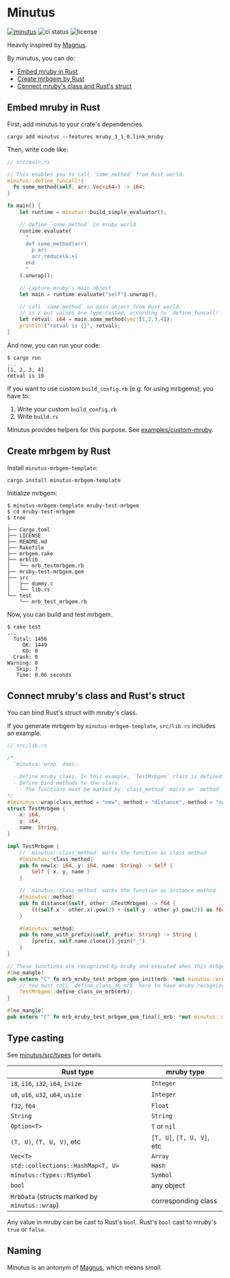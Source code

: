 # Minutus

[![minutus](https://img.shields.io/crates/v/minutus.svg)](https://crates.io/crates/minutus)
![ci status](https://github.com/genya0407/minutus/actions/workflows/test.yml/badge.svg)
![license](https://img.shields.io/github/license/genya0407/minutus)

Heavily inspired by [Magnus](https://github.com/matsadler/magnus).

By minutus, you can do:

- [Embed mruby in Rust](#embed-mruby-in-rust)
- [Create mrbgem by Rust](#create-mrbgem-by-rust)
- [Connect mruby's class and Rust's struct](#connect-mrubys-class-and-rusts-struct)

## Embed mruby in Rust

First, add minutus to your crate's dependencies.

```shell-session
cargo add minutus --features mruby_3_1_0,link_mruby
```

Then, write code like:

```rust
// src/main.rs

// This enables you to call `some_method` from Rust world.
minutus::define_funcall!{
  fn some_method(self, arr: Vec<i64>) -> i64;
}

fn main() {
    let runtime = minutus::build_simple_evaluator();

    // define `some_method` in mruby world
    runtime.evaluate(
      "
      def some_method(arr)
        p arr
        arr.reduce(&:+)
      end
      "
    ).unwrap();

    // capture mruby's main object
    let main = runtime.evaluate("self").unwrap();

    // call `some_method` on main object from Rust world.
    // in / out values are type-casted, according to `define_funcall!` definition
    let retval: i64 = main.some_method(vec![1,2,3,4]);
    println!("retval is {}", retval);
}
```

And now, you can run your code:

```shell-session
$ cargo run
...
[1, 2, 3, 4]
retval is 10
```

If you want to use custom `build_config.rb` (e.g. for using mrbgems), you have to:

1. Write your custom `build_config.rb`
2. Write `build.rs`

Minutus provides helpers for this purpose. See [examples/custom-mruby](/examples/custom-mruby).

## Create mrbgem by Rust

Install `minutus-mrbgem-template`:

```shell-session
cargo install minutus-mrbgem-template
```

Initialize mrbgem:

```shell-session
$ minutus-mrbgem-template mruby-test-mrbgem
$ cd mruby-test-mrbgem
$ tree
.
├── Cargo.toml
├── LICENSE
├── README.md
├── Rakefile
├── mrbgem.rake
├── mrblib
│   └── mrb_testmrbgem.rb
├── mruby-test-mrbgem.gem
├── src
│   ├── dummy.c
│   └── lib.rs
└── test
    └── mrb_test_mrbgem.rb
```

Now, you can build and test mrbgem.

```shell-session
$ rake test
...
  Total: 1456
     OK: 1449
     KO: 0
  Crash: 0
Warning: 0
   Skip: 7
   Time: 0.06 seconds
```

## Connect mruby's class and Rust's struct

You can bind Rust's struct with mruby's class.

If you generate mrbgem by `minutus-mrbgem-template`, `src/lib.rs` includes an example.

```rust
// src/lib.rs

/*
  `minutus::wrap` does:

  - Define mruby class. In this example, `TestMrbgem` class is defined.
  - Define bind methods to the class.
    - The functions must be marked by `class_method` macro or `method` macro.
*/
#[minutus::wrap(class_method = "new", method = "distance", method = "name_with_prefix")]
struct TestMrbgem {
    x: i64,
    y: i64,
    name: String,
}

impl TestMrbgem {
    // `minutus::class_method` marks the function as class method
    #[minutus::class_method]
    pub fn new(x: i64, y: i64, name: String) -> Self {
        Self { x, y, name }
    }

    // `minutus::class_method` marks the function as instance method
    #[minutus::method]
    pub fn distance(&self, other: &TestMrbgem) -> f64 {
        (((self.x - other.x).pow(2) + (self.y - other.y).pow(2)) as f64).sqrt()
    }

    #[minutus::method]
    pub fn name_with_prefix(&self, prefix: String) -> String {
        [prefix, self.name.clone()].join("_")
    }
}

// These functions are recognized by mruby and executed when this mrbgem is loaded.
#[no_mangle]
pub extern "C" fn mrb_mruby_test_mrbgem_gem_init(mrb: *mut minutus::mruby::minu_state) {
    // You must call `define_class_on_mrb` here to have mruby recognize the class.
    TestMrbgem::define_class_on_mrb(mrb);
}

#[no_mangle]
pub extern "C" fn mrb_mruby_test_mrbgem_gem_final(_mrb: *mut minutus::mruby::minu_state) {}
```

## Type casting

See [minutus/src/types](minutus/src/types) for details.

| Rust type | mruby type |
|-----------|------------|
| `i8`, `i16`, `i32`, `i64`, `isize` | `Integer` |
| `u8`, `u16`, `u32`, `u64`, `usize` | `Integer` |
| `f32`, `f64` | `Float` |
| `String` | `String` |
| `Option<T>` | `T` or `nil` |
| `(T, U)`, `(T, U, V)`, etc | `[T, U]`, `[T, U, V]`, etc |
| `Vec<T>` | `Array` |
| `std::collections::HashMap<T, U>` | `Hash` |
| `minutus::types::RSymbol` | `Symbol` |
| `bool` | any object |
| `MrbData` (structs marked by `minutus::wrap`) | corresponding class |

Any value in mruby can be cast to Rust's `bool`.
Rust's `bool` cast to mruby's `true` or `false`.

## Naming

Minutus is an antonym of [Magnus](https://github.com/matsadler/magnus),
which means _small_.
